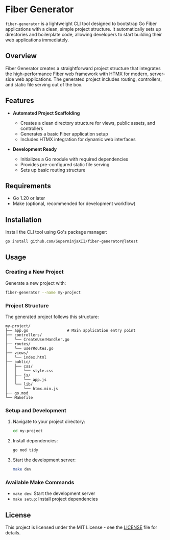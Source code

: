 # Fiber Generator

`fiber-generator` is a lightweight CLI tool designed to bootstrap Go Fiber applications with a clean, simple project structure. It automatically sets up directories and boilerplate code, allowing developers to start building their web applications immediately.

## Overview

Fiber Generator creates a straightforward project structure that integrates the high-performance Fiber web framework with HTMX for modern, server-side web applications. The generated project includes routing, controllers, and static file serving out of the box.

## Features

- **Automated Project Scaffolding**
  - Creates a clean directory structure for views, public assets, and controllers
  - Generates a basic Fiber application setup
  - Includes HTMX integration for dynamic web interfaces

- **Development Ready**
  - Initializes a Go module with required dependencies
  - Provides pre-configured static file serving
  - Sets up basic routing structure

## Requirements

- Go 1.20 or later
- Make (optional, recommended for development workflow)

## Installation

Install the CLI tool using Go's package manager:

```bash
go install github.com/SuperninjaXII/fiber-generator@latest
```

## Usage

### Creating a New Project

Generate a new project with:

```bash
fiber-generator --name my-project
```

### Project Structure

The generated project follows this structure:

```
my-project/
├── app.go                 # Main application entry point
├── controllers/
│   └── CreateUserHandler.go
├── routes/
│   └── userRoutes.go
├── views/
│   └── index.html
├── public/
│   ├── css/
│   │   └── style.css
│   ├── js/
│   │   └── app.js
│   └── lib/
│       └── htmx.min.js
├── go.mod
└── Makefile
```

### Setup and Development

1. Navigate to your project directory:
   ```bash
   cd my-project
   ```

2. Install dependencies:
   ```bash
   go mod tidy
   ```

3. Start the development server:
   ```bash
   make dev
   ```

### Available Make Commands

- `make dev`: Start the development server
- `make setup`: Install project dependencies

## License

This project is licensed under the MIT License - see the [LICENSE](LICENSE) file for details.